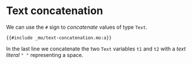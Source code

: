 # Text concatenation
We can use the `#` sign to *concatenate* values of type `Text`.

```motoko
{{#include _mo/text-concatenation.mo:a}}
```

In the last line we concatenate the two `Text` variables `t1` and `t2` with a *text literal* `" "` representing a space. 